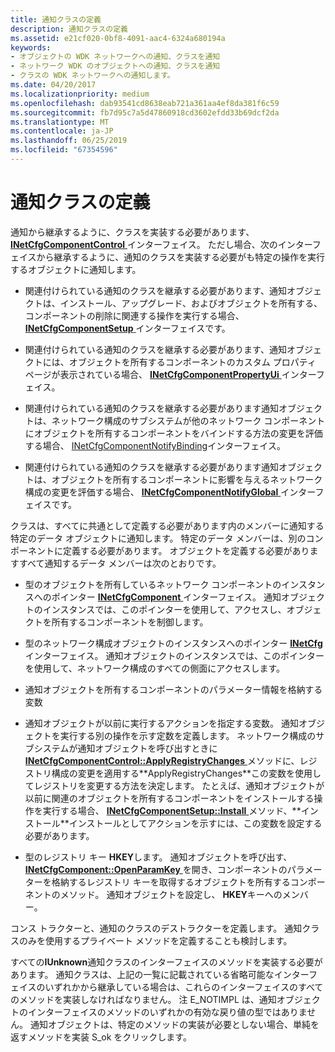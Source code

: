 ```yaml
---
title: 通知クラスの定義
description: 通知クラスの定義
ms.assetid: e21cf020-0bf8-4091-aac4-6324a680194a
keywords:
- オブジェクトの WDK ネットワークへの通知、クラスを通知
- ネットワーク WDK のオブジェクトへの通知、クラスを通知
- クラスの WDK ネットワークへの通知します。
ms.date: 04/20/2017
ms.localizationpriority: medium
ms.openlocfilehash: dab93541cd8638eab721a361aa4ef8da381f6c59
ms.sourcegitcommit: fb7d95c7a5d47860918cd3602efdd33b69dcf2da
ms.translationtype: MT
ms.contentlocale: ja-JP
ms.lasthandoff: 06/25/2019
ms.locfileid: "67354596"
---
```

# <a name="defining-a-notify-class"></a>通知クラスの定義





通知から継承するように、クラスを実装する必要があります、 [ **INetCfgComponentControl** ](https://docs.microsoft.com/previous-versions/windows/hardware/network/ff547725(v=vs.85))インターフェイス。 ただし場合、次のインターフェイスから継承するように、通知のクラスを実装する必要がも特定の操作を実行するオブジェクトに通知します。

-   関連付けられている通知のクラスを継承する必要があります、通知オブジェクトは、インストール、アップグレード、およびオブジェクトを所有する、コンポーネントの削除に関連する操作を実行する場合、 [ **INetCfgComponentSetup** ](https://docs.microsoft.com/previous-versions/windows/hardware/network/ff547758(v=vs.85))インターフェイスです。

-   関連付けられている通知のクラスを継承する必要があります、通知オブジェクトには、オブジェクトを所有するコンポーネントのカスタム プロパティ ページが表示されている場合、 [ **INetCfgComponentPropertyUi** ](https://docs.microsoft.com/previous-versions/windows/hardware/network/ff547738(v=vs.85))インターフェイス。

-   関連付けられている通知のクラスを継承する必要があります通知オブジェクトは、ネットワーク構成のサブシステムが他のネットワーク コンポーネントにオブジェクトを所有するコンポーネントをバインドする方法の変更を評価する場合、 [INetCfgComponentNotifyBinding](https://docs.microsoft.com/previous-versions/windows/hardware/network/ff547730(v=vs.85))インターフェイス。

-   関連付けられている通知のクラスを継承する必要があります通知オブジェクトは、オブジェクトを所有するコンポーネントに影響を与えるネットワーク構成の変更を評価する場合、 [ **INetCfgComponentNotifyGlobal** ](https://docs.microsoft.com/previous-versions/windows/hardware/network/ff547733(v=vs.85))インターフェイスです。

クラスは、すべてに共通として定義する必要があります内のメンバーに通知する特定のデータ オブジェクトに通知します。 特定のデータ メンバーは、別のコンポーネントに定義する必要があります。 オブジェクトを定義する必要がありますすべて通知するデータ メンバーは次のとおりです。

-   型のオブジェクトを所有しているネットワーク コンポーネントのインスタンスへのポインター [ **INetCfgComponent** ](https://docs.microsoft.com/previous-versions/windows/hardware/network/ff547715(v=vs.85))インターフェイス。 通知オブジェクトのインスタンスでは、このポインターを使用して、アクセスし、オブジェクトを所有するコンポーネントを制御します。

-   型のネットワーク構成オブジェクトのインスタンスへのポインター [ **INetCfg** ](https://docs.microsoft.com/previous-versions/windows/hardware/network/ff547694(v=vs.85))インターフェイス。 通知オブジェクトのインスタンスでは、このポインターを使用して、ネットワーク構成のすべての側面にアクセスします。

-   通知オブジェクトを所有するコンポーネントのパラメーター情報を格納する変数

-   通知オブジェクトが以前に実行するアクションを指定する変数。 通知オブジェクトを実行する別の操作を示す定数を定義します。 ネットワーク構成のサブシステムが通知オブジェクトを呼び出すときに[ **INetCfgComponentControl::ApplyRegistryChanges** ](https://docs.microsoft.com/previous-versions/windows/hardware/network/ff547727(v=vs.85))メソッドに、レジストリ構成の変更を適用する**ApplyRegistryChanges**この変数を使用してレジストリを変更する方法を決定します。 たとえば、通知オブジェクトが以前に関連のオブジェクトを所有するコンポーネントをインストールする操作を実行する場合、 [ **INetCfgComponentSetup::Install** ](https://docs.microsoft.com/previous-versions/windows/hardware/network/ff547762(v=vs.85))メソッド、**インストール**インストールとしてアクションを示すには、この変数を設定する必要があります。

-   型のレジストリ キー **HKEY**します。 通知オブジェクトを呼び出す、 [ **INetCfgComponent::OpenParamKey** ](https://docs.microsoft.com/previous-versions/windows/hardware/network/ff547890(v=vs.85))を開き、コンポーネントのパラメーターを格納するレジストリ キーを取得するオブジェクトを所有するコンポーネントのメソッド。 通知オブジェクトを設定し、 **HKEY**キーへのメンバー。

コンス トラクターと、通知のクラスのデストラクターを定義します。 通知クラスのみを使用するプライベート メソッドを定義することも検討します。

すべての**IUnknown**通知クラスのインターフェイスのメソッドを実装する必要があります。 通知クラスは、上記の一覧に記載されている省略可能なインターフェイスのいずれかから継承している場合は、これらのインターフェイスのすべてのメソッドを実装しなければなりません。 注 E\_NOTIMPL は、通知オブジェクトのインターフェイスのメソッドのいずれかの有効な戻り値の型ではありません。 通知オブジェクトは、特定のメソッドの実装が必要としない場合、単純を返すメソッドを実装 S\_ok をクリックします。

 

 





